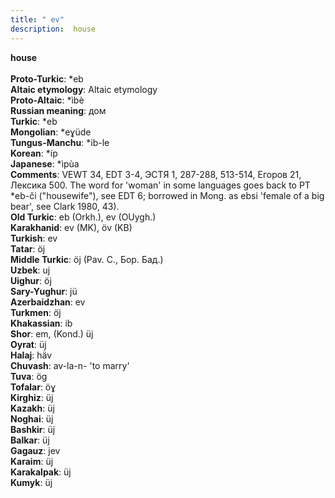 ```yaml
---
title: " ev"
description:  house
---
```

<p data-pagefind-weight="0.5">
<strong> house</strong><br><br>
<strong>Proto-Turkic</strong>:  *eb<br>
<strong>Altaic etymology</strong>:  Altaic etymology<br>
<strong> Proto-Altaic</strong>:  *ìbè<br>
<strong>Russian meaning</strong>:  дом<br>
<strong>Turkic</strong>:  *eb<br>
<strong>Mongolian</strong>:  *eɣüde<br>
<strong>Tungus-Manchu</strong>:  *ib-le<br>
<strong>Korean</strong>:  *íp<br>
<strong>Japanese</strong>:  *ìpùa<br>
<strong>Comments</strong>:  VEWT 34, EDT 3-4, ЭСТЯ 1, 287-288, 513-514, Егоров 21, Лексика 500. The word for 'woman' in some languages goes back to PT *eb-či ("housewife"), see EDT 6; borrowed in Mong. as ebsi 'female of a big bear', see Clark 1980, 43).<br>
<strong>Old Turkic</strong>:  eb (Orkh.), ev (OUygh.)<br>
<strong>Karakhanid</strong>:  ev (MK), öv (KB)<br>
<strong>Turkish</strong>:  ev<br>
<strong>Tatar</strong>:  öj<br>
<strong>Middle Turkic</strong>:  öj (Pav. C., Бор. Бад.)<br>
<strong>Uzbek</strong>:  uj<br>
<strong>Uighur</strong>:  öj<br>
<strong>Sary-Yughur</strong>:  jü<br>
<strong>Azerbaidzhan</strong>:  ev<br>
<strong>Turkmen</strong>:  öj<br>
<strong>Khakassian</strong>:  ib<br>
<strong>Shor</strong>:  em, (Kond.) üj<br>
<strong>Oyrat</strong>:  üj<br>
<strong>Halaj</strong>:  hä̇v<br>
<strong>Chuvash</strong>:  av-la-n- 'to marry'<br>
<strong>Tuva</strong>:  ög<br>
<strong>Tofalar</strong>:  öɣ<br>
<strong>Kirghiz</strong>:  üj<br>
<strong>Kazakh</strong>:  üj<br>
<strong>Noghai</strong>:  üj<br>
<strong>Bashkir</strong>:  üj<br>
<strong>Balkar</strong>:  üj<br>
<strong>Gagauz</strong>:  jev<br>
<strong>Karaim</strong>:  üj<br>
<strong>Karakalpak</strong>:  üj<br>
<strong>Kumyk</strong>:  üj<br>

</p>
